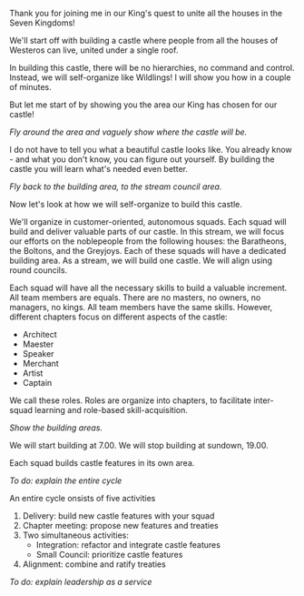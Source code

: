 Thank you for joining me in our King's quest to unite all the houses in the Seven Kingdoms!

We'll start off with building a castle 
where people from all the houses of Westeros can live, 
united under a single roof.

In building this castle, 
there will be no hierarchies, no command and control.
Instead, we will self-organize like Wildlings!
I will show you how in a couple of minutes.

But let me start of by showing you the area our King has chosen for our castle!

_Fly around the area and vaguely show where the castle will be._

I do not have to tell you what a beautiful castle looks like.
You already know - and what you don't know, you can figure out yourself.
By building the castle you will learn what's needed even better.

_Fly back to the building area, to the stream council area._

Now let's look at how we will self-organize to build this castle.

We'll organize in customer-oriented, autonomous squads.
Each squad will build and deliver valuable parts of our castle.
In this stream, we will focus our efforts on the noblepeople from the following houses:
the Baratheons, the Boltons, and the Greyjoys.
Each of these squads will have a dedicated building area.
As a stream, we will build one castle.
We will align using round councils.

Each squad will have all the necessary skills to build a valuable increment.
All team members are equals. There are no masters, no owners, no managers, no kings.
All team members have the same skills.
However, different chapters focus on different aspects of the castle:

 * Architect
 * Maester
 * Speaker
 * Merchant
 * Artist
 * Captain

We call these roles. Roles are organize into chapters, 
to facilitate inter-squad learning 
and role-based skill-acquisition. 

_Show the building areas._

We will start building at 7.00. 
We will stop building at sundown, 19.00.

Each squad builds castle features in its own area. 

_To do: explain the entire cycle_

An entire cycle onsists of five activities

 1. Delivery: build new castle features with your squad
 1. Chapter meeting: propose new features and treaties
 1. Two simultaneous activities:
    * Integration: refactor and integrate castle features
    * Small Council: prioritize castle features
 1. Alignment: combine and ratify treaties
 
_To do: explain leadership as a service_





